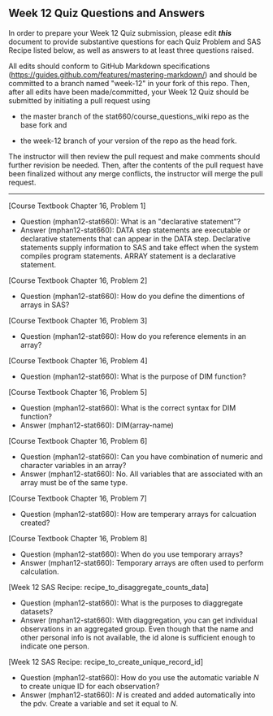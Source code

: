 
## Week 12 Quiz Questions and Answers

In order to prepare your Week 12 Quiz submission, please edit ***this*** document to provide substantive questions for each Quiz Problem and SAS Recipe listed below, as well as answers to at least three questions raised.

All edits should conform to GitHub Markdown specifications (https://guides.github.com/features/mastering-markdown/) and should be committed to a branch named "week-12" in your fork of this repo. Then, after all edits have been made/committed, your Week 12 Quiz should be submitted by initiating a pull request using

- the master branch of the stat660/course_questions_wiki repo as the base fork and

- the week-12 branch of your version of the repo as the head fork.

The instructor will then review the pull request and make comments should further revision be needed. Then, after the contents of the pull request have been finalized without any merge conflicts, the instructor will merge the pull request.



********************************************************************************



[Course Textbook Chapter 16, Problem 1]
- Question (mphan12-stat660): What is an "declarative statement"?
- Answer (mphan12-stat660):  DATA step statements are executable or declarative statements that can appear in the DATA step. Declarative statements supply information to SAS and take effect when the system compiles program statements. ARRAY statement is a declarative statement.



[Course Textbook Chapter 16, Problem 2]
- Question (mphan12-stat660): How do you define the dimentions of arrays in SAS?



[Course Textbook Chapter 16, Problem 3]
- Question (mphan12-stat660): How do you reference elements in an array?



[Course Textbook Chapter 16, Problem 4]
- Question (mphan12-stat660): What is the purpose of DIM function? 



[Course Textbook Chapter 16, Problem 5]
- Question (mphan12-stat660): What is the correct syntax for DIM function?
- Answer (mphan12-stat660): DIM(array-name)



[Course Textbook Chapter 16, Problem 6]
- Question (mphan12-stat660): Can you have combination of numeric and character variables in an array?
- Answer (mphan12-stat660): No. All variables that are associated with an array must be of the same type.



[Course Textbook Chapter 16, Problem 7]
- Question (mphan12-stat660): How are temperary arrays for calcuation created?


[Course Textbook Chapter 16, Problem 8]
- Question (mphan12-stat660): When do you use temporary arrays?
- Answer (mphan12-stat660): Temporary arrays are often used to perform calculation.



[Week 12 SAS Recipe: recipe_to_disaggregate_counts_data]
- Question (mphan12-stat660): What is the purposes to diaggregate datasets?
- Answer (mphan12-stat660): With diaggregation, you can get individual observations in an aggregated group. Even though that the name and other personal info is not available, the id alone is sufficient enough to indicate one person.



[Week 12 SAS Recipe: recipe_to_create_unique_record_id]
- Question (mphan12-stat660): How do you use the automatic variable _N_ to create unique ID for each observation?
- Answer (mphan12-stat660):  _N_ is created and added automatically into the pdv. Create a variable and set it equal to _N_.



